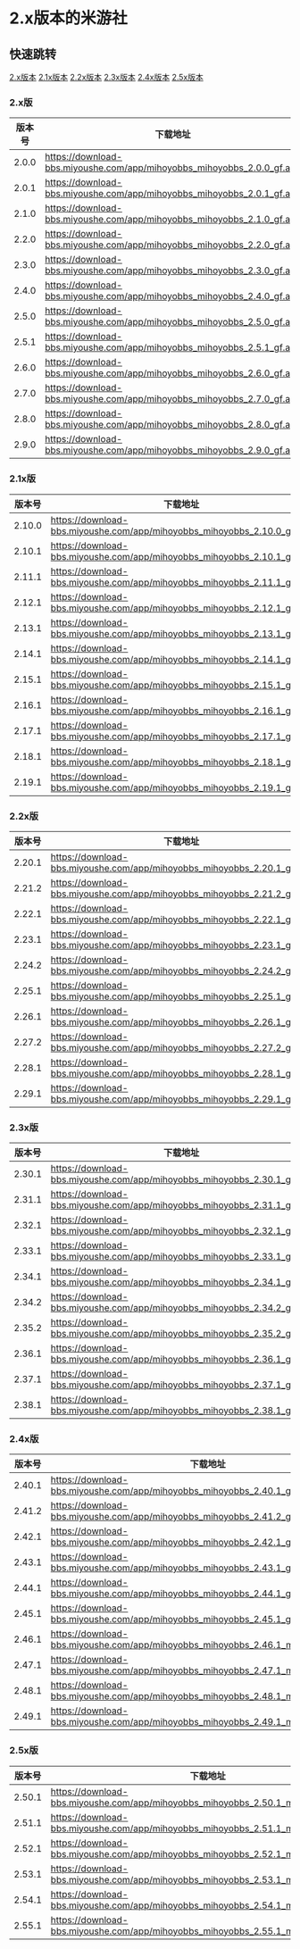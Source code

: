 # 2.x版本的米游社

## 快速跳转

[2.x版本](#2x版)
[2.1x版本](#21x版)
[2.2x版本](#22x版)
[2.3x版本](#23x版)
[2.4x版本](#24x版)
[2.5x版本](#25x版)

### 2.x版

|版本号|下载地址|
| ---- | ---- |
|2.0.0|<https://download-bbs.miyoushe.com/app/mihoyobbs_mihoyobbs_2.0.0_gf.apk>|
|2.0.1|<https://download-bbs.miyoushe.com/app/mihoyobbs_mihoyobbs_2.0.1_gf.apk>|
|2.1.0|<https://download-bbs.miyoushe.com/app/mihoyobbs_mihoyobbs_2.1.0_gf.apk>|
|2.2.0|<https://download-bbs.miyoushe.com/app/mihoyobbs_mihoyobbs_2.2.0_gf.apk>|
|2.3.0|<https://download-bbs.miyoushe.com/app/mihoyobbs_mihoyobbs_2.3.0_gf.apk>|
|2.4.0|<https://download-bbs.miyoushe.com/app/mihoyobbs_mihoyobbs_2.4.0_gf.apk>|
|2.5.0|<https://download-bbs.miyoushe.com/app/mihoyobbs_mihoyobbs_2.5.0_gf.apk>|
|2.5.1|<https://download-bbs.miyoushe.com/app/mihoyobbs_mihoyobbs_2.5.1_gf.apk>|
|2.6.0|<https://download-bbs.miyoushe.com/app/mihoyobbs_mihoyobbs_2.6.0_gf.apk>|
|2.7.0|<https://download-bbs.miyoushe.com/app/mihoyobbs_mihoyobbs_2.7.0_gf.apk>|
|2.8.0|<https://download-bbs.miyoushe.com/app/mihoyobbs_mihoyobbs_2.8.0_gf.apk>|
|2.9.0|<https://download-bbs.miyoushe.com/app/mihoyobbs_mihoyobbs_2.9.0_gf.apk>|

### 2.1x版

|版本号|下载地址|
| ---- | ---- |
|2.10.0|<https://download-bbs.miyoushe.com/app/mihoyobbs_mihoyobbs_2.10.0_gf.apk>|
|2.10.1|<https://download-bbs.miyoushe.com/app/mihoyobbs_mihoyobbs_2.10.1_gf.apk>|
|2.11.1|<https://download-bbs.miyoushe.com/app/mihoyobbs_mihoyobbs_2.11.1_gf.apk>|
|2.12.1|<https://download-bbs.miyoushe.com/app/mihoyobbs_mihoyobbs_2.12.1_gf.apk>|
|2.13.1|<https://download-bbs.miyoushe.com/app/mihoyobbs_mihoyobbs_2.13.1_gf.apk>|
|2.14.1|<https://download-bbs.miyoushe.com/app/mihoyobbs_mihoyobbs_2.14.1_gf.apk>|
|2.15.1|<https://download-bbs.miyoushe.com/app/mihoyobbs_mihoyobbs_2.15.1_gf.apk>|
|2.16.1|<https://download-bbs.miyoushe.com/app/mihoyobbs_mihoyobbs_2.16.1_gf.apk>|
|2.17.1|<https://download-bbs.miyoushe.com/app/mihoyobbs_mihoyobbs_2.17.1_gf.apk>|
|2.18.1|<https://download-bbs.miyoushe.com/app/mihoyobbs_mihoyobbs_2.18.1_gf.apk>|
|2.19.1|<https://download-bbs.miyoushe.com/app/mihoyobbs_mihoyobbs_2.19.1_gf.apk>|

### 2.2x版

|版本号|下载地址|
| ---- | ---- |
|2.20.1|<https://download-bbs.miyoushe.com/app/mihoyobbs_mihoyobbs_2.20.1_gf.apk>|
|2.21.2|<https://download-bbs.miyoushe.com/app/mihoyobbs_mihoyobbs_2.21.2_gf.apk>|
|2.22.1|<https://download-bbs.miyoushe.com/app/mihoyobbs_mihoyobbs_2.22.1_gf.apk>|
|2.23.1|<https://download-bbs.miyoushe.com/app/mihoyobbs_mihoyobbs_2.23.1_gf.apk>|
|2.24.2|<https://download-bbs.miyoushe.com/app/mihoyobbs_mihoyobbs_2.24.2_gf.apk>|
|2.25.1|<https://download-bbs.miyoushe.com/app/mihoyobbs_mihoyobbs_2.25.1_gf.apk>|
|2.26.1|<https://download-bbs.miyoushe.com/app/mihoyobbs_mihoyobbs_2.26.1_gf.apk>|
|2.27.2|<https://download-bbs.miyoushe.com/app/mihoyobbs_mihoyobbs_2.27.2_gf.apk>|
|2.28.1|<https://download-bbs.miyoushe.com/app/mihoyobbs_mihoyobbs_2.28.1_gf.apk>|
|2.29.1|<https://download-bbs.miyoushe.com/app/mihoyobbs_mihoyobbs_2.29.1_gf.apk>|

### 2.3x版

|版本号|下载地址|
| ---- | ---- |
|2.30.1|<https://download-bbs.miyoushe.com/app/mihoyobbs_mihoyobbs_2.30.1_gf.apk>|
|2.31.1|<https://download-bbs.miyoushe.com/app/mihoyobbs_mihoyobbs_2.31.1_gf.apk>|
|2.32.1|<https://download-bbs.miyoushe.com/app/mihoyobbs_mihoyobbs_2.32.1_gf.apk>|
|2.33.1|<https://download-bbs.miyoushe.com/app/mihoyobbs_mihoyobbs_2.33.1_gf.apk>|
|2.34.1|<https://download-bbs.miyoushe.com/app/mihoyobbs_mihoyobbs_2.34.1_gf.apk>|
|2.34.2|<https://download-bbs.miyoushe.com/app/mihoyobbs_mihoyobbs_2.34.2_gf.apk>|
|2.35.2|<https://download-bbs.miyoushe.com/app/mihoyobbs_mihoyobbs_2.35.2_gf.apk>|
|2.36.1|<https://download-bbs.miyoushe.com/app/mihoyobbs_mihoyobbs_2.36.1_gf.apk>|
|2.37.1|<https://download-bbs.miyoushe.com/app/mihoyobbs_mihoyobbs_2.37.1_gf.apk>|
|2.38.1|<https://download-bbs.miyoushe.com/app/mihoyobbs_mihoyobbs_2.38.1_gf.apk>|

### 2.4x版

|版本号|下载地址|
| ---- | ---- |
|2.40.1|<https://download-bbs.miyoushe.com/app/mihoyobbs_mihoyobbs_2.40.1_gf.apk>|
|2.41.2|<https://download-bbs.miyoushe.com/app/mihoyobbs_mihoyobbs_2.41.2_gf.apk>|
|2.42.1|<https://download-bbs.miyoushe.com/app/mihoyobbs_mihoyobbs_2.42.1_gf.apk>|
|2.43.1|<https://download-bbs.miyoushe.com/app/mihoyobbs_mihoyobbs_2.43.1_gf.apk>|
|2.44.1|<https://download-bbs.miyoushe.com/app/mihoyobbs_mihoyobbs_2.44.1_gf.apk>|
|2.45.1|<https://download-bbs.miyoushe.com/app/mihoyobbs_mihoyobbs_2.45.1_gf.apk>|
|2.46.1|<https://download-bbs.miyoushe.com/app/mihoyobbs_mihoyobbs_2.46.1_miyousheluodi.apk>|
|2.47.1|<https://download-bbs.miyoushe.com/app/mihoyobbs_mihoyobbs_2.47.1_miyousheluodi.apk>|
|2.48.1|<https://download-bbs.miyoushe.com/app/mihoyobbs_mihoyobbs_2.48.1_miyousheluodi.apk>|
|2.49.1|<https://download-bbs.miyoushe.com/app/mihoyobbs_mihoyobbs_2.49.1_miyousheluodi.apk>|

### 2.5x版

|版本号|下载地址|
| ---- | ---- |
|2.50.1|<https://download-bbs.miyoushe.com/app/mihoyobbs_mihoyobbs_2.50.1_miyousheluodi.apk>|
|2.51.1|<https://download-bbs.miyoushe.com/app/mihoyobbs_mihoyobbs_2.51.1_miyousheluodi.apk>|
|2.52.1|<https://download-bbs.miyoushe.com/app/mihoyobbs_mihoyobbs_2.52.1_miyousheluodi.apk>|
|2.53.1|<https://download-bbs.miyoushe.com/app/mihoyobbs_mihoyobbs_2.53.1_miyousheluodi.apk>|
|2.54.1|<https://download-bbs.miyoushe.com/app/mihoyobbs_mihoyobbs_2.54.1_miyousheluodi.apk>|
|2.55.1|<https://download-bbs.miyoushe.com/app/mihoyobbs_mihoyobbs_2.55.1_miyousheluodi.apk>|
